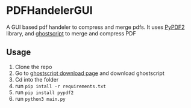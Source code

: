# PDFHandelerGUI
A GUI based pdf handeler to compress and merge pdfs. It uses [PyPDF2](https://pypi.org/project/PyPDF2/) library, and [ghostscript](https://github.com/ArtifexSoftware/ghostpdl-downloads/releases/) to merge and compress PDF

## Usage
1. Clone the repo
2. Go to [ghostscript download page](https://github.com/ArtifexSoftware/ghostpdl-downloads/releases/) and download ghostscript
3. Cd into the folder
4. run ```pip intall -r requirements.txt```
4. run ```pip install pypdf2```
5. run ```python3 main.py```
